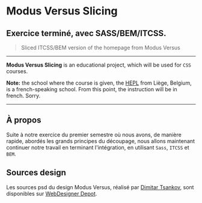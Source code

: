 # Modus Versus Slicing
## Exercice terminé, avec SASS/BEM/ITCSS.

> Sliced ITCSS/BEM version of the homepage from Modus Versus

* * *

**Modus Versus Slicing** is an educational project, which will be used for `CSS` courses.

**Note:** the school where the course is given, the [HEPL](http://www.provincedeliege.be/hauteecole) from Liège, Belgium, is a french-speaking school. From this point, the instruction will be in french. Sorry.

* * *

## À propos

Suite à notre exercice du premier semestre où nous avons, de manière rapide, abordés les grands principes du découpage, nous allons maintenant continuer notre travail en terminant l'intégration, en utilisant `Sass`, `ITCSS` et `BEM`.


## Sources design

Les sources psd du design Modus Versus, réalisé par [Dimitar Tsankov](http://outlinez.net), sont disponibles sur [WebDesigner Depot](http://www.webdesignerdepot.com/2013/06/free-psd-template-modus-versus/).
